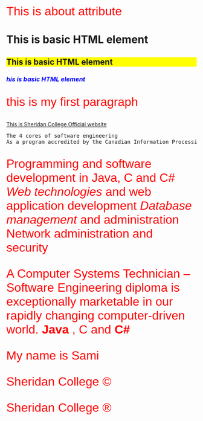 <!DOCTYPE HTML>
<htmL>

<TITLE> My first Page      </TITLE>
<body>
<style type="text/css">
p { font-family: sans-serif; color: red; font-size: 24pt}
h2 { background-color: yellow; }
</style>


<p title="Important section"> This is about attribute </P>
<h1> This is basic HTML element </h1>
<h2> This is basic HTML element </h2>
<h3 style="color:blue"><i>his is basic HTML element</i> </h3>
<p style="color:red">  this is my first paragraph </p>
<a href="https://www.sheridancollege.ca/"> This is Sheridan College Official website </a>
    <pre>The 4 cores of software engineering
As a program accredited by the Canadian Information Processing Society (CIPS), we concentrate on four core areas of software engineering: </pre>
<p>
Programming and software development in Java, C and C# &nbsp; &nbsp; &nbsp; 
<i>Web technologies </i> and web application development
<em>Database management </em> and administration
Network administration and security </p>
<p>A Computer Systems Technician –<br> Software Engineering diploma is exceptionally marketable in our rapidly changing computer-driven world.
    <b> Java </b>, C and <strong>C# </strong></p>

 





<p> My name is Sami </p>


<p> Sheridan College &copy; </P>
<p> Sheridan College &reg; <p>

</body> 



</HTML>
